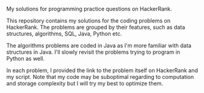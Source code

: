 My solutions for programming practice questions on HackerRank.

This repository contains my solutions for the coding problems on HackerRank. The problems are grouped by their features, such as data structures, algorithms, SQL, Java, Python etc.

The algorithms problems are coded in Java as I'm more familiar with data structures in Java. I'll slowly revisit the problems trying to program in Python as well.

In each problem, I provided the link to the problem itself on HackerRank and my script. Note that my code may be suboptimal regarding to computation and storage complexity but I will try my best to optimize them.
